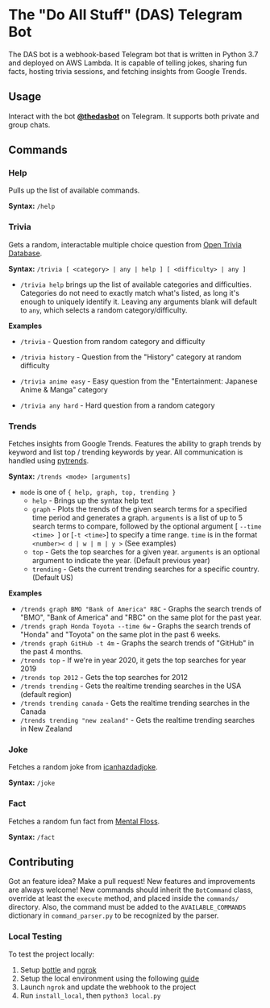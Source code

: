 # The "Do All Stuff" (DAS) Telegram Bot #

The DAS bot is a webhook-based Telegram bot that is written in Python 3.7 and deployed on AWS Lambda. It is capable of telling jokes, sharing fun facts, hosting trivia sessions, and fetching insights from Google Trends.

## Usage ##
Interact with the bot **[@thedasbot](https://t.me/thedasbot)** on Telegram. It supports both private and group chats.

## Commands ##
### Help ###
Pulls up the list of available commands.

**Syntax:** `/help`


### Trivia ###
Gets a random, interactable multiple choice question from [Open Trivia Database](https://opentdb.com/). 

**Syntax:** `/trivia [ <category> | any | help ] [ <difficulty> | any ]`

- `/trivia help` brings up the list of available categories and difficulties. Categories do not need to exactly match what's listed, as long it's enough to uniquely identify it. Leaving any arguments blank will default to `any`, which selects a random category/difficulty.

**Examples**

* `/trivia` - Question from random category and difficulty

* `/trivia history` - Question from the "History" category at random difficulty

* `/trivia anime easy` - Easy question from the "Entertainment: Japanese Anime & Manga" category

* `/trivia any hard` - Hard question from a random category

### Trends ###
Fetches insights from Google Trends. Features the ability to graph trends by keyword and list top / trending keywords by year. All communication is handled using [pytrends](https://github.com/GeneralMills/pytrends).

**Syntax:** `/trends <mode> [arguments]`
* `mode` is one of `{ help, graph, top, trending }`
    * `help` - Brings up the syntax help text
    * `graph` - Plots the trends of the given search terms for a specified time period and generates a graph. `arguments` is a list of up to 5 search terms to compare, followed by the optional argument [ `--time <time> `] or [`-t <time>`] to specify a time range. `time` is in the format `<number>< d | w | m | y >` (See examples)
    * `top` - Gets the top searches for a given year. `arguments` is an optional argument to indicate the year. (Default previous year)
    * `trending` - Gets the current trending searches for a specific country. (Default US)

**Examples**
* `/trends graph BMO "Bank of America" RBC` - Graphs the search trends of "BMO", "Bank of America" and "RBC" on the same plot for the past year.
* `/trends graph Honda Toyota --time 6w` - Graphs the search trends of "Honda" and "Toyota" on the same plot in the past 6 weeks.
* `/trends graph GitHub -t 4m` - Graphs the search trends of "GitHub" in the past 4 months.
* `/trends top` - If we're in year 2020, it gets the top searches for year 2019
* `/trends top 2012` - Gets the top searches for 2012
* `/trends trending` - Gets the realtime trending searches in the USA (default region)
* `/trends trending canada` - Gets the realtime trending searches in the Canada
* `/trends trending "new zealand"` - Gets the realtime trending searches in New Zealand

### Joke ###
Fetches a random joke from [icanhazdadjoke](https://icanhazdadjoke.com/).

**Syntax:** `/joke`


### Fact ###
Fetches a random fun fact from [Mental Floss](https://www.mentalfloss.comamazingfactgenerator).

**Syntax:** `/fact`
    
## Contributing ##
Got an feature idea? Make a pull request! New features and improvements are always welcome! New commands should inherit the `BotCommand` class, override at least the `execute` method, and placed inside the `commands/` directory. Also, the command must be added to the `AVAILABLE_COMMANDS` dictionary in `command_parser.py` to be recognized by the parser.

### Local Testing ###
To test the project locally:
1. Setup [bottle](https://pypi.org/project/bottle/) and [ngrok](https://ngrok.com/download)
2. Setup the local environment using the following [guide](https://hackernoon.com/serverless-telegram-bot-on-aws-lambda-851204d4236c)
3. Launch `ngrok` and update the webhook to the project
4. Run `install_local`, then `python3 local.py`
